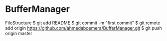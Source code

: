 BufferManager
=============

FileStructure
$ git add README
$ git commit -m "first commit"
$ git remote add origin https://github.com/ahmedaboemera/BufferManager.git
$ git push origin master
